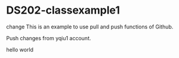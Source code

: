 # DS202-classexample1

change
This is an example to use pull and push functions of Github.

Push changes from yqiu1 account.

hello world
